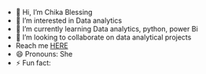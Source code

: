 - 👋 Hi, I’m Chika Blessing
- 👀 I’m interested in Data analytics
- 🌱 I’m currently learning Data analytics, python, power Bi
- 💞️ I’m looking to collaborate on data analytical projects
- Reach me [HERE](www.linkedin.com/in/chika-blessing-6a1109310)
- 😄 Pronouns: She
- ⚡ Fun fact: 

<!---
ChikaBlessing95/ChikaBlessing95 is a ✨ special ✨ repository because its `README.md` (this file) appears on your GitHub profile.
You can click the Preview link to take a look at your changes.
--->
